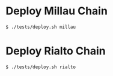 # Deploy Millau Chain

```sh
$ ./tests/deploy.sh millau
```
# Deploy Rialto Chain

```sh
$ ./tests/deploy.sh rialto
```
